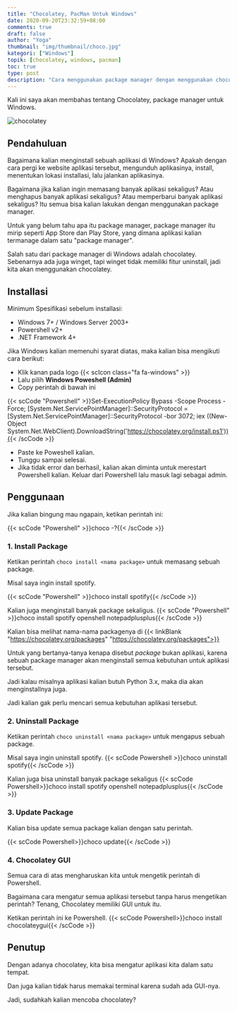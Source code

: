 ```yaml
---
title: "Chocolatey, PacMan Untuk Windows"
date: 2020-09-20T23:32:59+08:00
comments: true
draft: false
author: "Yoga"
thumbnail: "img/thumbnail/choco.jpg"
kategori: ["Windows"]
topik: [chocolatey, windows, pacman]
toc: true
type: post
description: "Cara menggunakan package manager dengan menggunakan chocolatey"
---
```


Kali ini saya akan membahas tentang Chocolatey, package manager untuk Windows.

<!--more-->

![chocolatey](/img/thumbnail/choco.jpg)

## Pendahuluan

Bagaimana kalian menginstall sebuah aplikasi di Windows? Apakah dengan cara pergi ke website aplikasi tersebut, mengunduh aplikasinya, install, menentukan lokasi installasi, lalu jalankan aplikasinya.

Bagaimana jika kalian ingin memasang banyak aplikasi sekaligus? Atau menghapus banyak aplikasi sekaligus? Atau memperbarui banyak aplikasi sekaligus?
Itu semua bisa kalian lakukan dengan menggunakan package manager.

Untuk yang belum tahu apa itu package manager, package manager itu mirip seperti App Store dan Play Store, yang dimana aplikasi kalian termanage dalam satu "package manager".

Salah satu dari package manager di Windows adalah chocolatey. Sebenarnya ada juga winget, tapi winget tidak memiliki fitur uninstall, jadi kita akan menggunakan chocolatey.

## Installasi

Minimum Spesifikasi sebelum installasi:

+ Windows 7+ / Windows Server 2003+
+ Powershell v2+
+ .NET Framework 4+

Jika Windows kalian memenuhi syarat diatas, maka kalian bisa mengikuti cara berikut:

+ Klik kanan pada logo {{< scIcon class="fa fa-windows" >}}
+ Lalu pilih **Windows Poweshell (Admin)**
+ Copy perintah di bawah ini

{{< scCode "Powershell" >}}Set-ExecutionPolicy Bypass -Scope Process -Force; [System.Net.ServicePointManager]::SecurityProtocol = [System.Net.ServicePointManager]::SecurityProtocol -bor 3072; iex ((New-Object System.Net.WebClient).DownloadString('https://chocolatey.org/install.ps1')){{< /scCode >}}

+ Paste ke Poweshell kalian.
+ Tunggu sampai selesai.
+ Jika tidak error dan berhasil, kalian akan diminta untuk merestart Powershell kalian. Keluar dari Powershell lalu masuk lagi sebagai admin.

## Penggunaan

Jika kalian bingung mau ngapain, ketikan perintah ini:

{{< scCode "Powershell" >}}choco -?{{< /scCode >}}

### 1. Install Package

 Ketikan perintah `choco install <nama package>` untuk memasang sebuah package.

Misal saya ingin install spotify.

{{< scCode "Powershell" >}}choco install spotify{{< /scCode >}}

Kalian juga menginstall banyak package sekaligus.
{{< scCode "Powershell" >}}choco install spotify openshell notepadplusplus{{< /scCode >}}

Kalian bisa melihat nama-nama packagenya di  {{< linkBlank "https://chocolatey.org/packages" "https://chocolatey.org/packages">}}

Untuk yang bertanya-tanya kenapa disebut _package_ bukan aplikasi, karena sebuah package manager akan menginstall semua kebutuhan untuk aplikasi tersebut.

Jadi kalau misalnya aplikasi kalian butuh Python 3.x, maka dia akan menginstallnya juga.

Jadi kalian gak perlu mencari semua kebutuhan aplikasi tersebut.

### 2. Uninstall Package

 Ketikan perintah `choco uninstall <nama package>` untuk mengapus sebuah package.

Misal saya ingin uninstall spotify.
{{< scCode Powershell >}}choco uninstall spotify{{< /scCode >}}

Kalian juga bisa uninstall banyak package sekaligus
{{< scCode Powershell>}}choco install spotify openshell notepadplusplus{{< /scCode >}}

### 3. Update Package

Kalian bisa update semua package kalian dengan satu perintah.

{{< scCode Powershell>}}choco update{{< /scCode >}}

### 4. Chocolatey GUI

Semua cara di atas mengharuskan kita untuk mengetik perintah di Powershell.

Bagaimana cara mengatur semua aplikasi tersebut tanpa harus mengetikan perintah? Tenang, Chocolatey memiliki GUI untuk itu.

Ketikan perintah ini ke Powershell.
{{< scCode Powershell>}}choco install chocolateygui{{< /scCode >}}

## Penutup
Dengan adanya chocolatey, kita bisa mengatur aplikasi kita dalam satu tempat.

Dan juga kalian tidak harus memakai terminal karena sudah ada GUI-nya.

Jadi, sudahkah kalian mencoba chocolatey?




<!--
Id : 851 8961 4230
pass: 12345
-->
